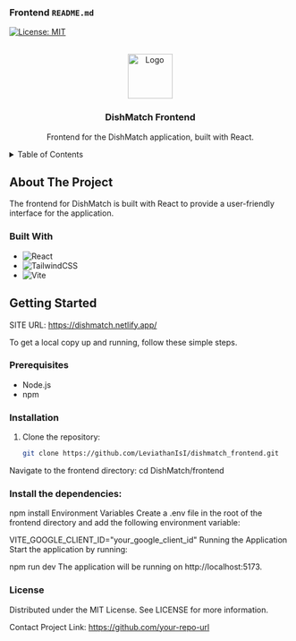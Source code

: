 
### Frontend `README.md`

<!-- PROJECT SHIELDS -->
[![License: MIT](https://img.shields.io/badge/License-MIT-lightgrey.svg)](https://opensource.org/licenses/MIT)

<!-- PROJECT LOGO -->
<br />
<div align="center">
  <a href="https://github.com/your-repo-url">
    <img src="https://i.imgur.com/nV0D1zW.png" alt="Logo" width="80" height="80">
  </a>

  <h3 align="center">DishMatch Frontend</h3>

  <p align="center">
    Frontend for the DishMatch application, built with React.
  </p>
</div>

<!-- TABLE OF CONTENTS -->
<details>
  <summary>Table of Contents</summary>
  <ol>
    <li>
      <a href="#about-the-project">About The Project</a>
      <ul>
        <li><a href="#built-with">Built With</a></li>
      </ul>
    </li>
    <li>
      <a href="#getting-started">Getting Started</a>
      <ul>
        <li><a href="#prerequisites">Prerequisites</a></li>
        <li><a href="#installation">Installation</a></li>
        <li><a href="#environment-variables">Environment Variables</a></li>
        <li><a href="#running-the-application">Running the Application</a></li>
      </ul>
    </li>
    <li><a href="#components">Components</a></li>
    <li><a href="#license">License</a></li>
    <li><a href="#contact">Contact</a></li>
    <li><a href="#acknowledgments">Acknowledgments</a></li>
  </ol>
</details>

<!-- ABOUT THE PROJECT -->
## About The Project

The frontend for DishMatch is built with React to provide a user-friendly interface for the application.

### Built With

- ![React](https://img.shields.io/badge/React-20232A?style=for-the-badge&logo=react&logoColor=61DAFB)
- ![TailwindCSS](https://img.shields.io/badge/TailwindCSS-06B6D4?style=for-the-badge&logo=tailwindcss&logoColor=white)
- ![Vite](https://img.shields.io/badge/Vite-646CFF?style=for-the-badge&logo=vite&logoColor=white)

<!-- GETTING STARTED -->
## Getting Started

SITE URL: https://dishmatch.netlify.app/

To get a local copy up and running, follow these simple steps.

### Prerequisites

- Node.js
- npm

### Installation

1. Clone the repository:
   ```sh
   git clone https://github.com/LeviathanIsI/dishmatch_frontend.git

Navigate to the frontend directory:
cd DishMatch/frontend

### Install the dependencies:
npm install
Environment Variables
Create a .env file in the root of the frontend directory and add the following environment variable:

VITE_GOOGLE_CLIENT_ID="your_google_client_id"
Running the Application
Start the application by running:

npm run dev
The application will be running on http://localhost:5173.

### License
Distributed under the MIT License. See LICENSE for more information.

Contact
Project Link: https://github.com/your-repo-url
